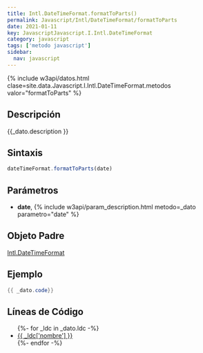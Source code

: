 ```yaml
---
title: Intl.DateTimeFormat.formatToParts()
permalink: Javascript/Intl/DateTimeFormat/formatToParts
date: 2021-01-11
key: JavascriptJavascript.I.Intl.DateTimeFormat
category: javascript
tags: ['metodo javascript']
sidebar: 
  nav: javascript
---
```


{% include w3api/datos.html clase=site.data.Javascript.I.Intl.DateTimeFormat.metodos valor="formatToParts" %}

## Descripción
{{_dato.description }}

## Sintaxis
~~~javascript
dateTimeFormat.formatToParts(date)
~~~

## Parámetros
* **date**,  {% include w3api/param_description.html metodo=_dato parametro="date" %}

## Objeto Padre
[Intl.DateTimeFormat](/javascript/Intl/DateTimeFormat/)

## Ejemplo
~~~java
{{ _dato.code}}
~~~

## Líneas de Código
<ul>
{%- for _ldc in _dato.ldc -%}
   <li>
       <a href="{{_ldc['url'] }}">{{ _ldc['nombre'] }}</a>
   </li>
{%- endfor -%}
</ul>
